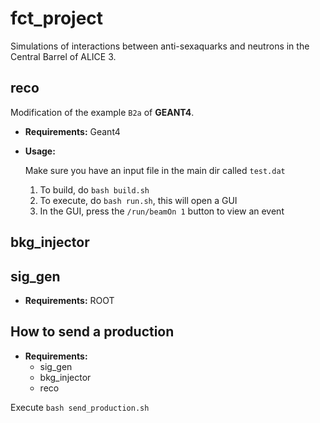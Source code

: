 fct_project
===========

Simulations of interactions between anti-sexaquarks and neutrons in the Central Barrel of ALICE 3.

## reco

Modification of the example `B2a` of **GEANT4**.

* **Requirements:** Geant4

* **Usage:**

  Make sure you have an input file in the main dir called `test.dat`
  1. To build, do `bash build.sh`
  2. To execute, do `bash run.sh`, this will open a GUI
  3. In the GUI, press the `/run/beamOn 1` button to view an event

## bkg_injector

## sig_gen

* **Requirements:** ROOT

## How to send a production

* **Requirements:**
  * sig_gen
  * bkg_injector
  * reco

Execute `bash send_production.sh`

